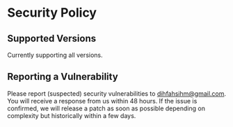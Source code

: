 # Security Policy

## Supported Versions

Currently supporting all versions.

## Reporting a Vulnerability

Please report (suspected) security vulnerabilities to dihfahsihm@gmail.com. 
You will receive a response from us within 48 hours. 
If the issue is confirmed, 
we will release a patch as soon as possible depending on complexity 
but historically within a few days.
